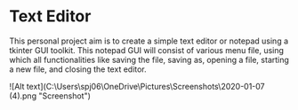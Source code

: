 # Text Editor

This personal project aim is to create a simple text editor or notepad using a tkinter GUI toolkit.  This notepad GUI will consist of 
various menu file, using which all functionalities like saving the file, saving as, opening a file, starting a new file, and closing the 
text editor.

![Alt text](C:\Users\spj06\OneDrive\Pictures\Screenshots\2020-01-07 (4).png "Screenshot")

